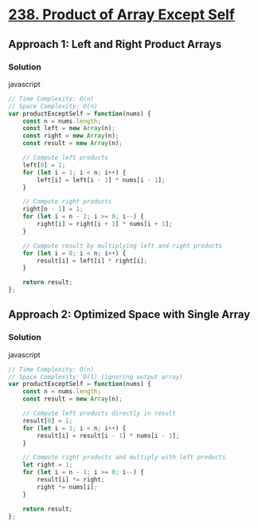 # [238. Product of Array Except Self](https://leetcode.com/problems/product-of-array-except-self/)

## Approach 1: Left and Right Product Arrays

### Solution
javascript
```javascript
// Time Complexity: O(n)
// Space Complexity: O(n)
var productExceptSelf = function(nums) {
    const n = nums.length;
    const left = new Array(n);
    const right = new Array(n);
    const result = new Array(n);

    // Compute left products
    left[0] = 1;
    for (let i = 1; i < n; i++) {
        left[i] = left[i - 1] * nums[i - 1];
    }

    // Compute right products
    right[n - 1] = 1;
    for (let i = n - 2; i >= 0; i--) {
        right[i] = right[i + 1] * nums[i + 1];
    }

    // Compute result by multiplying left and right products
    for (let i = 0; i < n; i++) {
        result[i] = left[i] * right[i];
    }

    return result;
};
```

## Approach 2: Optimized Space with Single Array

### Solution
javascript
```javascript
// Time Complexity: O(n)
// Space Complexity: O(1) (ignoring output array)
var productExceptSelf = function(nums) {
    const n = nums.length;
    const result = new Array(n);

    // Compute left products directly in result
    result[0] = 1;
    for (let i = 1; i < n; i++) {
        result[i] = result[i - 1] * nums[i - 1];
    }

    // Compute right products and multiply with left products
    let right = 1;
    for (let i = n - 1; i >= 0; i--) {
        result[i] *= right;
        right *= nums[i];
    }

    return result;
};
```


